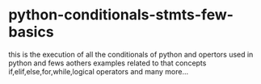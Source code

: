 # python-conditionals-stmts-few-basics
this is the execution of all the conditionals of python
and opertors used in python and fews aothers examples related to that concepts
if,elif,else,for,while,logical operators and many more...
